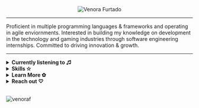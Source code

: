 <div align="middle"> 
  
 
  <img src="https://github.com/venoraf/Images-and-Gifs-/blob/main/Frame%202.png" width="700px" alt="Venora Furtado">  
  
-----
<div align="left">
  
Proficient in multiple programming languages & frameworks and operating in agile enviornments. Interested in building my knowledge on development in the technology and gaming industries through software engineering internships. Committed to driving innovation & growth. 

---

<div align="left"> 
<details>
  <summary><b>Currently listening to ♫</b></summary>
  <p align="left">
  <br/> 
    
  <img width="320" height="445" src="https://spotify-github-profile.vercel.app/api/view?uid=unicornvinny&cover_image=true&theme=default&show_offline=true&background_color=490656&interchange=true&bar_color=f4c9f8&bar_color_cover=false">
</p>
</details>

<details>
  <summary><b>Skills ✫</b></summary>
  
  #### 👩‍💻 Backend
  ![Python](https://img.shields.io/badge/Python-14354C?style=for-the-badge&logo=python&logoColor=white)
  ![Java](https://img.shields.io/badge/Java-ED8B00?style=for-the-badge&logo=openjdk&logoColor=white)
  ![CSharp](https://img.shields.io/badge/C%23-239120?style=for-the-badge&logo=c-sharp&logoColor=white)
  ![C++](https://img.shields.io/badge/C%2B%2B-00599C?style=for-the-badge&logo=c%2B%2B&logoColor=white)
  ![C](https://img.shields.io/badge/C-00599C?style=for-the-badge&logo=c&logoColor=white)
  ![Javascript](https://img.shields.io/badge/JavaScript-323330?style=for-the-badge&logo=javascript&logoColor=F7DF1E)
  ![Node.JS](https://img.shields.io/badge/Node.js-43853D?style=for-the-badge&logo=node.js&logoColor=white)
  ![PyTorch](https://img.shields.io/badge/-PyTorch-05122A?style=flat&logo=PyTorch&logoColor=A8B9CC)
  ![Powershell](https://img.shields.io/badge/Powershell-2CA5E0?style=for-the-badge&logo=powershell&logoColor=white)

  #### 💃 FrontEnd 
  ![HTML5](https://img.shields.io/badge/HTML5-E34F26?style=for-the-badge&logo=html5&logoColor=white)
  ![CSS3](https://img.shields.io/badge/CSS3-1572B6?style=for-the-badge&logo=css3&logoColor=white)
  ![Tailwind CSS](https://img.shields.io/badge/Tailwind_CSS-38B2AC?style=for-the-badge&logo=tailwind-css&logoColor=white)
  ![JSON](https://img.shields.io/badge/json%20web%20tokens-323330?style=for-the-badge&logo=json-web-tokens&logoColor=pink)
  ![React](https://img.shields.io/badge/React-20232A?style=for-the-badge&logo=react&logoColor=61DAFB)
  ![JQuery](https://img.shields.io/badge/jQuery-0769AD?style=for-the-badge&logo=jquery&logoColor=white)
  ![Figma](https://img.shields.io/badge/Figma-F24E1E?style=for-the-badge&logo=figma&logoColor=white)
  ![MaterialUI](https://img.shields.io/badge/Material--UI-0081CB?style=for-the-badge&logo=material-ui&logoColor=white)
  ![Photoshop](https://img.shields.io/badge/Adobe%20Photoshop-31A8FF?style=for-the-badge&logo=Adobe%20Photoshop&logoColor=black) 
  ![After Effects](https://img.shields.io/badge/Adobe%20after%20affects-CF96FD?style=for-the-badge&logo=Adobe%20after%20effects&logoColor=393665)
  ![Styled Components](https://img.shields.io/badge/styled--components-DB7093?style=for-the-badge&logo=styled-components&logoColor=white)

  #### 🧙‍♂️ Databases
  ![MongoDB](https://img.shields.io/badge/MongoDB-4EA94B?style=for-the-badge&logo=mongodb&logoColor=white)
  ![MySQL](https://img.shields.io/badge/MySQL-005C84?style=for-the-badge&logo=mysql&logoColor=white) 
  ![SQLServer](https://img.shields.io/badge/Microsoft%20SQL%20Server-CC2927?style=for-the-badge&logo=microsoft%20sql%20server&logoColor=white)
  ![SQLITE](https://img.shields.io/badge/SQLite-07405E?style=for-the-badge&logo=sqlite&logoColor=white)

  #### 🧚‍♀️ Cloud
  ![Heroku](https://img.shields.io/badge/Heroku-430098?style=for-the-badge&logo=heroku&logoColor=white)
  ![Google Cloud](https://img.shields.io/badge/Google_Cloud-4285F4?style=for-the-badge&logo=google-cloud&logoColor=white)
  ![GitHub Actions](https://img.shields.io/badge/GitHub_Actions-2088FF?style=for-the-badge&logo=github-actions&logoColor=white)
  ![Vercel](https://img.shields.io/badge/Vercel-000000?style=for-the-badge&logo=vercel&logoColor=white)
  ![Amazon AWS](https://img.shields.io/badge/Amazon_AWS-FF9900?style=for-the-badge&logo=amazonaws&logoColor=white)
  ![CloudFlare](https://img.shields.io/badge/Cloudflare-F38020?style=for-the-badge&logo=Cloudflare&logoColor=white)
   
  #### 🤺 IDE 
  ![Git](https://img.shields.io/badge/GitHub-100000?style=for-the-badge&logo=github&logoColor=white)
  ![GitLab](https://img.shields.io/badge/GitLab-330F63?style=for-the-badge&logo=gitlab&logoColor=white)
  ![Bitbucket](https://img.shields.io/badge/Bitbucket-0747a6?style=for-the-badge&logo=bitbucket&logoColor=white)
  ![VS Code](https://img.shields.io/badge/Visual_Studio-5C2D91?style=for-the-badge&logo=visual%20studio&logoColor=white)
  ![Intellij](https://img.shields.io/badge/IntelliJ_IDEA-000000.svg?style=for-the-badge&logo=intellij-idea&logoColor=white)
  ![Windows](https://img.shields.io/badge/Microsoft-666666?style=for-the-badge&logo=microsoft&logoColor=white)
  ![Linux](https://img.shields.io/badge/Linux-FCC624?style=for-the-badge&logo=linux&logoColor=black) 
  ![Unrreal Engine](https://img.shields.io/badge/unrealengine-%23313131.svg?style=for-the-badge&logo=unrealengine&logoColor=white)
  ![Unity](https://img.shields.io/badge/Unity-100000?style=for-the-badge&logo=unity&logoColor=white)
  ![Gitpod](https://img.shields.io/badge/Gitpod-000000?style=for-the-badge&logo=gitpod&logoColor=#FFAE33)
  ![GoogleCoLab](https://img.shields.io/badge/Colab-F9AB00?style=for-the-badge&logo=googlecolab&color=525252)
  ![Andriod Studio](https://img.shields.io/badge/Android_Studio-3DDC84?style=for-the-badge&logo=android-studio&logoColor=white)

</details>

<details>
  <summary><b>Learn More ✿</b></summary>
  <br/>
    <img src="https://github.com/venoraf/Images-and-Gifs-/blob/main/yang-jungwon-jungwon.gif" width="250px" />
 
  <br/> Check out my portfolio at <a href="https://www.venorafurtado.com/">venorafurtado.com</a>!
</details>

<details>
  <summary><b>Reach out ♡</b></summary>
 <div>
  <br/>
   <img src="https://github.com/venoraf/Images-and-Gifs/blob/main/plink-cat-plink.gif" width="250px" />
   
  <br/> I like connecting with people so if you'd like to reach out: <br> Write to me at <a href="mailto:venora10@gmail.com">venora10@gmail.com</a>  
</details>
<br/> <p align="left"> <img src="https://komarev.com/ghpvc/?username=venoraf&label=Profile%20views&color=0e75b6&style=flat" alt="venoraf" /> </p>
